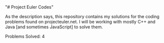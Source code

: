 "# Project Euler Codes"

As the description says, this repository contains my solutions for the coding problems found on projecteuler.net. I will be working with mostly C++ and Java [and sometimes JavaScript] to solve them.

Problems Solved: 4

